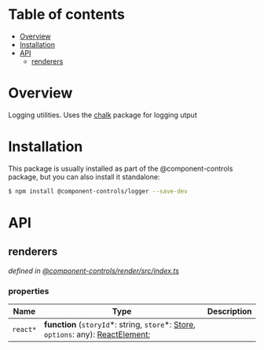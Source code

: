 # Table of contents

-   [Overview](#overview)
-   [Installation](#installation)
-   [API](#api)
    -   [renderers](#renderers)

# Overview

Logging utilities. Uses the [chalk](https://github.com/chalk/chalk#readme) package for logging utput

# Installation

This package is usually installed as part of the @component-controls package, but you can also install it standalone:

```bash
$ npm install @component-controls/logger --save-dev
```

# API

<tsdoc-typescript entry="./src/index.ts" files="../specification/src/configuration.ts"/>

<!-- START-TSDOC-TYPESCRIPT -->

## renderers

_defined in [@component-controls/render/src/index.ts](https://github.com/ccontrols/component-controls/tree/master/core/render/src/index.ts#L5)_



### properties

| Name     | Type                                                                                                           | Description |
| -------- | -------------------------------------------------------------------------------------------------------------- | ----------- |
| `react*` | **function** (`storyId`\*: string, `store`\*: [Store](#store), `options`: any): [ReactElement](#reactelement); |             |

<!-- END-TSDOC-TYPESCRIPT -->

